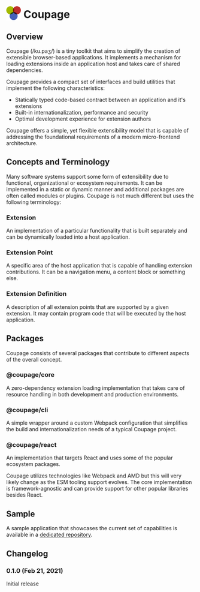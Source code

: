 # <img height="40" src="coupage.svg" valign="text-bottom"> Coupage

## Overview

Coupage (/ku.paʒ/) is a tiny toolkit that aims to simplify the creation of extensible browser-based applications. It
implements a mechanism for loading extensions inside an application host and takes care of shared dependencies.

Coupage provides a compact set of interfaces and build utilities that implement the following characteristics:

- Statically typed code-based contract between an application and it's extensions
- Built-in internationalization, performance and security
- Optimal development experience for extension authors

Coupage offers a simple, yet flexible extensibility model that is capable of addressing the foundational requirements of
a modern micro-frontend architecture.

## Concepts and Terminology

Many software systems support some form of extensibility due to functional, organizational or ecosystem requirements.
It can be implemented in a static or dynamic manner and additional packages are often called modules or plugins. Coupage
is not much different but uses the following terminology:

### Extension

An implementation of a particular functionality that is built separately and can be dynamically loaded into a host
application.

### Extension Point

A specific area of the host application that is capable of handling extension contributions. It can be a navigation
menu, a content block or something else.

### Extension Definition

A description of all extension points that are supported by a given extension. It may contain program code that will be
executed by the host application.

## Packages

Coupage consists of several packages that contribute to different aspects of the overall concept.

### @coupage/core

A zero-dependency extension loading implementation that takes care of resource handling in both development and
production environments.

### @coupage/cli

A simple wrapper around a custom Webpack configuration that simplifies the build and internationalization needs of a
typical Coupage project.

### @coupage/react

An implementation that targets React and uses some of the popular ecosystem packages.

Coupage utilizes technologies like Webpack and AMD but this will very likely change as the ESM tooling support evolves.
The core implementation is framework-agnostic and can provide support for other popular libraries besides React.

## Sample

A sample application that showcases the current set of capabilities is available in a
[dedicated repository](https://github.com/asual/coupage-react-sample).

## Changelog

### 0.1.0 (Feb 21, 2021)

Initial release
